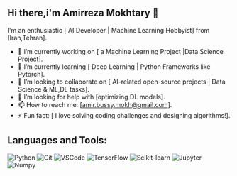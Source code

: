 ## Hi there,i'm Amirreza Mokhtary 👋


I'm an enthusiastic [ AI Developer | Machine Learning Hobbyist] from [Iran,Tehran].

- 🔭 I’m currently working on [ a Machine Learning Project |Data Science Project].
- 🌱 I’m currently learning [ Deep Learning | Python Frameworks like Pytorch].
- 👯 I’m looking to collaborate on [ AI-related open-source projects | Data Science & ML,DL tasks].
- 🤔 I’m looking for help with [optimizing DL models].
- 📫 How to reach me: [amir.bussy.mokh@gmail.com].
- ⚡ Fun fact: [ I love solving coding challenges and designing algorithms!].

## Languages and Tools:
![Python](https://img.shields.io/badge/Python-3776AB?style=for-the-badge&logo=python&logoColor=white)
![Git](https://img.shields.io/badge/Git-F05032?style=for-the-badge&logo=git&logoColor=white)
![VSCode](https://img.shields.io/badge/VSCode-007ACC?style=for-the-badge&logo=visual-studio-code&logoColor=white)
![TensorFlow](https://img.shields.io/badge/TensorFlow-FF6F00?style=for-the-badge&logo=tensorflow&logoColor=white)
![Scikit-learn](https://img.shields.io/badge/Scikit_learn-F7931E?style=for-the-badge&logo=scikit-learn&logoColor=white)
![Jupyter](https://img.shields.io/badge/Jupyter-F37626?style=for-the-badge&logo=jupyter&logoColor=white)
![Numpy]((https://img.shields.io/badge/Numpy-777BB4?style=for-the-badge&logo=numpy&logoColor=white))


